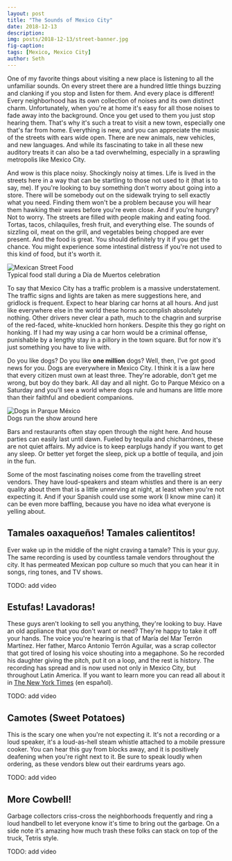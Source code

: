 ```yaml
---
layout: post
title: "The Sounds of Mexico City"
date: 2018-12-13
description:
img: posts/2018-12-13/street-banner.jpg
fig-caption:
tags: [Mexico, Mexico City]
author: Seth
---
```


One of my favorite things about visiting a new place is listening to all the unfamiliar sounds. On every street there are a hundred little things buzzing and clanking if you stop and listen for them. And every place is different! Every neighborhood has its own collection of noises and its own distinct charm. Unfortunately, when you're at home it's easy for all those noises to fade away into the background. Once you get used to them you just stop hearing them. That's why it's such a treat to visit a new town, especially one that's far from home. Everything is new, and you can appreciate the music of the streets with ears wide open. There are new animals, new vehicles, and new languages. And while its fascinating to take in all these new auditory treats it can also be a tad overwhelming, especially in a sprawling metropolis like Mexico City.

And wow is this place noisy. Shockingly noisy at times. Life is lived in the streets here in a way that can be startling to those not used to it (that is to say, me). If you're looking to buy something don't worry about going into a store. There will be somebody out on the sidewalk trying to sell exactly what you need. Finding them won't be a problem because you will hear them hawking their wares before you're even close. And if you're hungry? Not to worry. The streets are filled with people making and eating food. Tortas, tacos, chilaquiles, fresh fruit, and everything else. The sounds of sizzling oil, meat on the grill, and vegetables being chopped are ever present. And the food is great. You should definitely try it if you get the chance. You might experience some intestinal distress if you're not used to this kind of food, but it's worth it.

<div class="img-container full">
  <img src="{{site.baseurl}}/assets/img/posts/2018-12-13/foods.jpg" alt="Mexican Street Food" />
  <div class="img-caption">Typical food stall during a Día de Muertos celebration</div>
</div>

To say that Mexico City has a traffic problem is a massive understatement. The traffic signs and lights are taken as mere suggestions here, and gridlock is frequent. Expect to hear blaring car horns at all hours. And just like everywhere else in the world these horns accomplish absolutely nothing. Other drivers never clear a path, much to the chagrin and surprise of the red-faced, white-knuckled horn honkers. Despite this they go right on honking. If I had my way using a car horn would be a criminal offense, punishable by a lengthy stay in a pillory in the town square. But for now it's just something you have to live with.

Do you like dogs? Do you like **one million** dogs? Well, then, I've got good news for you. Dogs are everywhere in Mexico City. I think it is a law here that every citizen must own at least three. They're adorable, don't get me wrong, but boy do they bark. All day and all night. Go to Parque México on a Saturday and you'll see a world where dogs rule and humans are little more than their faithful and obedient companions.

<div class="img-container full">
  <img src="{{site.baseurl}}/assets/img/posts/2018-12-13/dog-park.jpg" alt="Dogs in Parque México" />
  <div class="img-caption">Dogs run the show around here</div>
</div>

Bars and restaurants often stay open through the night here. And house parties can easily last until dawn. Fueled by tequila and chicharrónes, these are not quiet affairs. My advice is to keep earplugs handy if you want to get any sleep. Or better yet forget the sleep, pick up a bottle of tequila, and join in the fun.

Some of the most fascinating noises come from the travelling street vendors. They have loud-speakers and steam whistles and there is an eery quality about them that is a little unnerving at night, at least when you're not expecting it. And if your Spanish could use some work (I know mine can) it can be even more baffling, because you have no idea what everyone is yelling about.

## Tamales oaxaqueños! Tamales calientitos!

Ever wake up in the middle of the night craving a tamale? This is your guy. The same recording is used by countless tamale vendors throughout the city. It has permeated Mexican pop culture so much that you can hear it in songs, ring tones, and TV shows.

TODO: add video

## Estufas! Lavadoras!

These guys aren't looking to sell you anything, they're looking to buy. Have an old appliance that you don't want or need? They're happy to take it off your hands. The voice you're hearing is that of María del Mar Terrón Martínez. Her father, Marco Antonio Terrón Aguilar, was a scrap collector that got tired of losing his voice shouting into a megaphone. So he recorded his daughter giving the pitch, put it on a loop, and the rest is history. The recording has spread and is now used not only in Mexico City, but throughout Latin America. If you want to learn more you can read all about it in [The New York Times](https://www.nytimes.com/es/2016/10/18/postales-del-mundo-de-quien-es-esa-voz-que-pide-chatarra-en-ciudad-de-mexico/) (en español).

TODO: add video

## Camotes (Sweet Potatoes)

This is the scary one when you're not expecting it. It's not a recording or a loud speaker, it's a loud-as-hell steam whistle attached to a mobile pressure cooker. You can hear this guy from blocks away, and it is positively deafening when you're right next to it. Be sure to speak loudly when ordering, as these vendors blew out their eardrums years ago.

TODO: add video

## More Cowbell!

Garbage collectors criss-cross the neighborhoods frequently and ring a loud handbell to let everyone know it's time to bring out the garbage. On a side note it's amazing how much trash these folks can stack on top of the truck, Tetris style.

TODO: add video
